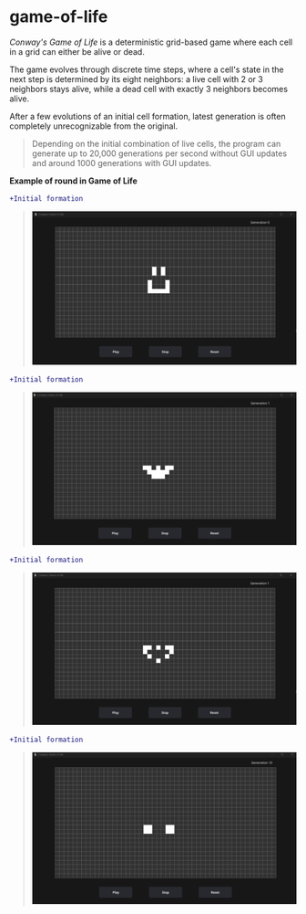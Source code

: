 # game-of-life
*Conway's Game of Life* is a deterministic grid-based game where each cell in a grid can either be alive or dead. 

The game evolves through discrete time steps, where a cell's state in the next step is determined by its eight neighbors: a live cell with 2 or 3 neighbors stays alive, while a dead cell with exactly 3 neighbors becomes alive. 

After a few evolutions of an initial cell formation, latest generation is often completely unrecognizable from the original.

>Depending on the initial combination of live cells, the program can generate up to 20,000 generations per second without GUI updates and around 1000 generations with GUI updates.

**Example of round in Game of Life**

```diff 
+Initial formation 
```
>![Generation 0 / Initial cell formation](./s0.png) 

```diff 
+Initial formation 
```
>![Generation 1](./s1.png)

```diff 
+Initial formation 
```
>![Generation 2](./s2.png)

```diff 
+Initial formation 
```
>![Generation 10](./s10.png)

